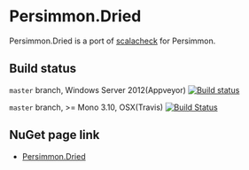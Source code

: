 # Persimmon.Dried

Persimmon.Dried is a port of [scalacheck](https://github.com/rickynils/scalacheck) for Persimmon.

## Build status

``master`` branch, Windows Server 2012(Appveyor) [![Build status](https://ci.appveyor.com/api/projects/status/j7bj9gu6ssxkadr8/branch/master?svg=true)](https://ci.appveyor.com/project/pocketberserker/persimmon-dried/branch/master)

``master`` branch, >= Mono 3.10, OSX(Travis) [![Build Status](https://travis-ci.org/persimmon-projects/Persimmon.Dried.svg?branch=master)](https://travis-ci.org/persimmon-projects/Persimmon.Dried)

## NuGet page link

* [Persimmon.Dried](https://www.nuget.org/packages/Persimmon.Dried)

